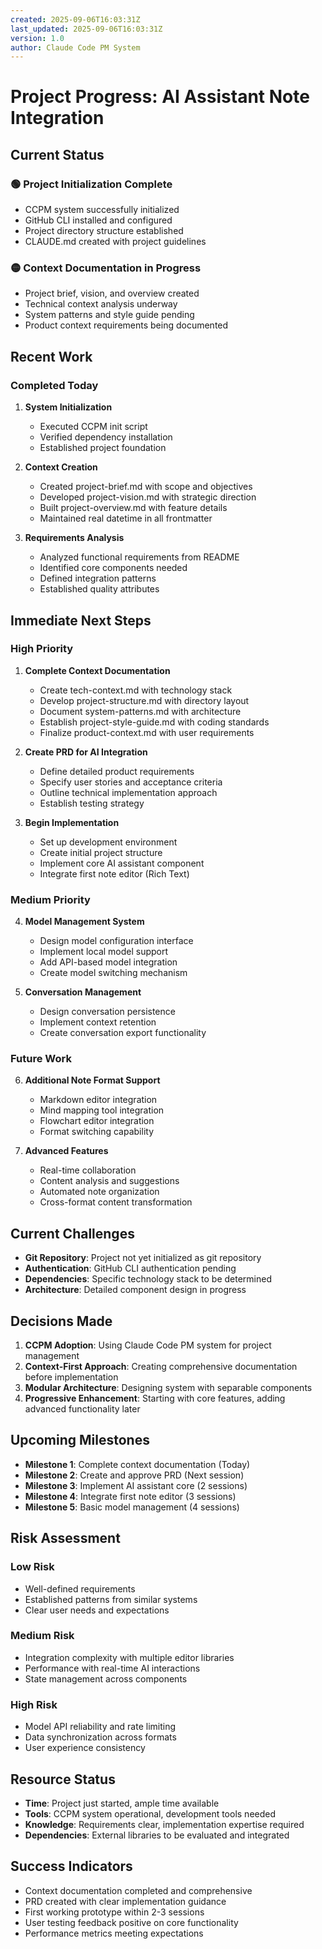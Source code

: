 ```yaml
---
created: 2025-09-06T16:03:31Z
last_updated: 2025-09-06T16:03:31Z
version: 1.0
author: Claude Code PM System
---
```


# Project Progress: AI Assistant Note Integration

## Current Status

### 🟢 Project Initialization Complete
- CCPM system successfully initialized
- GitHub CLI installed and configured
- Project directory structure established
- CLAUDE.md created with project guidelines

### 🟡 Context Documentation in Progress
- Project brief, vision, and overview created
- Technical context analysis underway
- System patterns and style guide pending
- Product context requirements being documented

## Recent Work

### Completed Today
1. **System Initialization**
   - Executed CCPM init script
   - Verified dependency installation
   - Established project foundation

2. **Context Creation**
   - Created project-brief.md with scope and objectives
   - Developed project-vision.md with strategic direction
   - Built project-overview.md with feature details
   - Maintained real datetime in all frontmatter

3. **Requirements Analysis**
   - Analyzed functional requirements from README
   - Identified core components needed
   - Defined integration patterns
   - Established quality attributes

## Immediate Next Steps

### High Priority
1. **Complete Context Documentation**
   - Create tech-context.md with technology stack
   - Develop project-structure.md with directory layout
   - Document system-patterns.md with architecture
   - Establish project-style-guide.md with coding standards
   - Finalize product-context.md with user requirements

2. **Create PRD for AI Integration**
   - Define detailed product requirements
   - Specify user stories and acceptance criteria
   - Outline technical implementation approach
   - Establish testing strategy

3. **Begin Implementation**
   - Set up development environment
   - Create initial project structure
   - Implement core AI assistant component
   - Integrate first note editor (Rich Text)

### Medium Priority
4. **Model Management System**
   - Design model configuration interface
   - Implement local model support
   - Add API-based model integration
   - Create model switching mechanism

5. **Conversation Management**
   - Design conversation persistence
   - Implement context retention
   - Create conversation export functionality

### Future Work
6. **Additional Note Format Support**
   - Markdown editor integration
   - Mind mapping tool integration
   - Flowchart editor integration
   - Format switching capability

7. **Advanced Features**
   - Real-time collaboration
   - Content analysis and suggestions
   - Automated note organization
   - Cross-format content transformation

## Current Challenges

- **Git Repository**: Project not yet initialized as git repository
- **Authentication**: GitHub CLI authentication pending
- **Dependencies**: Specific technology stack to be determined
- **Architecture**: Detailed component design in progress

## Decisions Made

1. **CCPM Adoption**: Using Claude Code PM system for project management
2. **Context-First Approach**: Creating comprehensive documentation before implementation
3. **Modular Architecture**: Designing system with separable components
4. **Progressive Enhancement**: Starting with core features, adding advanced functionality later

## Upcoming Milestones

- **Milestone 1**: Complete context documentation (Today)
- **Milestone 2**: Create and approve PRD (Next session)
- **Milestone 3**: Implement AI assistant core (2 sessions)
- **Milestone 4**: Integrate first note editor (3 sessions)
- **Milestone 5**: Basic model management (4 sessions)

## Risk Assessment

### Low Risk
- Well-defined requirements
- Established patterns from similar systems
- Clear user needs and expectations

### Medium Risk
- Integration complexity with multiple editor libraries
- Performance with real-time AI interactions
- State management across components

### High Risk
- Model API reliability and rate limiting
- Data synchronization across formats
- User experience consistency

## Resource Status

- **Time**: Project just started, ample time available
- **Tools**: CCPM system operational, development tools needed
- **Knowledge**: Requirements clear, implementation expertise required
- **Dependencies**: External libraries to be evaluated and integrated

## Success Indicators

- Context documentation completed and comprehensive
- PRD created with clear implementation guidance
- First working prototype within 2-3 sessions
- User testing feedback positive on core functionality
- Performance metrics meeting expectations
